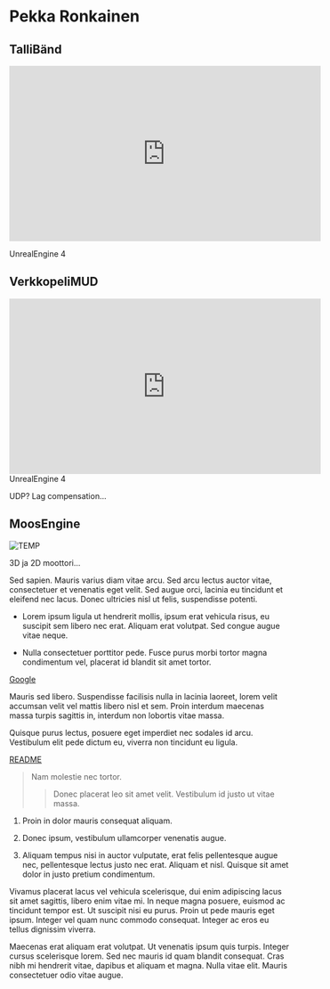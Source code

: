 # Pekka Ronkainen

## TalliBänd

<html>
<body>  
<iframe width="560" height="315" src="https://www.youtube.com/embed/nUWSJ9b5IQo" frameborder="0" allow="accelerometer; autoplay; encrypted-media; gyroscope; picture-in-picture" allowfullscreen></iframe>
<br>
</body>
</html>

UnrealEngine 4

## VerkkopeliMUD

<html>
<body>
<iframe width="560" height="315" src="https://www.youtube.com/embed/uCGWIYSrQ-8" frameborder="0" allow="accelerometer; autoplay; encrypted-media; gyroscope; picture-in-picture" allowfullscreen></iframe>
UnrealEngine 4
</body>
</html>

UDP? Lag compensation...

## MoosEngine

![TEMP](https://upload.wikimedia.org/wikipedia/commons/2/2c/Rotating_earth_%28large%29.gif)

3D ja 2D moottori...

Sed sapien. Mauris varius diam vitae arcu. Sed arcu lectus auctor vitae, consectetuer et venenatis eget velit. Sed augue orci, lacinia eu tincidunt et eleifend nec lacus. Donec ultricies nisl ut felis, suspendisse potenti. 

* Lorem ipsum ligula ut hendrerit mollis, ipsum erat vehicula risus, eu suscipit sem libero nec erat. Aliquam erat volutpat. Sed congue augue vitae neque. 

* Nulla consectetuer porttitor pede. Fusce purus morbi tortor magna condimentum vel, placerat id blandit sit amet tortor.

[Google](https://www.google.fi/)

Mauris sed libero. Suspendisse facilisis nulla in lacinia laoreet, lorem velit accumsan velit vel mattis libero nisl et sem. Proin interdum maecenas massa turpis sagittis in, interdum non lobortis vitae massa. 

Quisque purus lectus, posuere eget imperdiet nec sodales id arcu. Vestibulum elit pede dictum eu, viverra non tincidunt eu ligula.

[README](README.md)

> Nam molestie nec tortor. 
>> Donec placerat leo sit amet velit. 
> Vestibulum id justo ut vitae massa. 

1. Proin in dolor mauris consequat aliquam.

2. Donec ipsum, vestibulum ullamcorper venenatis augue.

3. Aliquam tempus nisi in auctor vulputate, erat felis pellentesque augue nec, pellentesque lectus justo nec erat. Aliquam et nisl. Quisque sit amet dolor in justo pretium condimentum.

Vivamus placerat lacus vel vehicula scelerisque, dui enim adipiscing lacus sit amet sagittis, libero enim vitae mi. In neque magna posuere, euismod ac tincidunt tempor est. Ut suscipit nisi eu purus. Proin ut pede mauris eget ipsum. Integer vel quam nunc commodo consequat. Integer ac eros eu tellus dignissim viverra.

Maecenas erat aliquam erat volutpat. Ut venenatis ipsum quis turpis. Integer cursus scelerisque lorem. Sed nec mauris id quam blandit consequat. Cras nibh mi hendrerit vitae, dapibus et aliquam et magna. Nulla vitae elit. Mauris consectetuer odio vitae augue.
